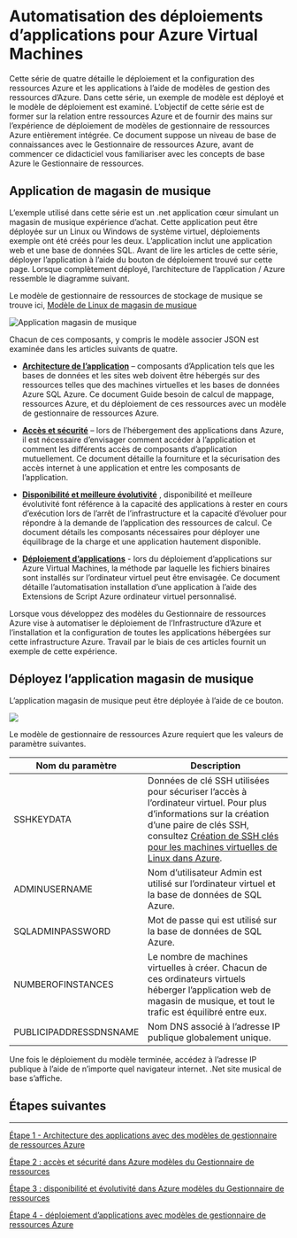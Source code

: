 <properties
   pageTitle="Azure Virtual Machine DotNet Core didacticiel 1 | Microsoft Azure"
   description="Didacticiel de DotNet Core Azure VM"
   services="virtual-machines-linux"
   documentationCenter="virtual-machines"
   authors="neilpeterson"
   manager="timlt"
   editor="tysonn"
   tags="azure-service-management"/>

<tags
   ms.service="virtual-machines-linux"
   ms.devlang="na"
   ms.topic="article"
   ms.tgt_pltfrm="vm-linux"
   ms.workload="infrastructure"
   ms.date="09/21/2016"
   ms.author="nepeters"/>

# <a name="automating-application-deployments-to-azure-virtual-machines"></a>Automatisation des déploiements d’applications pour Azure Virtual Machines

Cette série de quatre détaille le déploiement et la configuration des ressources Azure et les applications à l’aide de modèles de gestion des ressources d’Azure. Dans cette série, un exemple de modèle est déployé et le modèle de déploiement est examiné. L’objectif de cette série est de former sur la relation entre ressources Azure et de fournir des mains sur l’expérience de déploiement de modèles de gestionnaire de ressources Azure entièrement intégrée. Ce document suppose un niveau de base de connaissances avec le Gestionnaire de ressources Azure, avant de commencer ce didacticiel vous familiariser avec les concepts de base Azure le Gestionnaire de ressources.

## <a name="music-store-application"></a>Application de magasin de musique

L’exemple utilisé dans cette série est un .net application cœur simulant un magasin de musique expérience d’achat. Cette application peut être déployée sur un Linux ou Windows de système virtuel, déploiements exemple ont été créés pour les deux. L’application inclut une application web et une base de données SQL. Avant de lire les articles de cette série, déployer l’application à l’aide du bouton de déploiement trouvé sur cette page. Lorsque complètement déployé, l’architecture de l’application / Azure ressemble le diagramme suivant. 

Le modèle de gestionnaire de ressources de stockage de musique se trouve ici, [Modèle de Linux de magasin de musique]( https://github.com/neilpeterson/nepeters-azure-templates/tree/master/dotnet-core-music-linux-vm-sql-db)

![Application magasin de musique](./media/virtual-machines-linux-dotnet-core/music-store.png)

Chacun de ces composants, y compris le modèle associer JSON est examinée dans les articles suivants de quatre.

- [**Architecture de l’application**](./virtual-machines-linux-dotnet-core-2-architecture.md) – composants d’Application tels que les bases de données et les sites web doivent être hébergés sur des ressources telles que des machines virtuelles et les bases de données Azure SQL Azure. Ce document Guide besoin de calcul de mappage, ressources Azure, et du déploiement de ces ressources avec un modèle de gestionnaire de ressources Azure. 

- [**Accès et sécurité**](./virtual-machines-linux-dotnet-core-3-access-security.md) – lors de l’hébergement des applications dans Azure, il est nécessaire d’envisager comment accéder à l’application et comment les différents accès de composants d’application mutuellement. Ce document détaille la fourniture et la sécurisation des accès internet à une application et entre les composants de l’application.

- [**Disponibilité et meilleure évolutivité**](./virtual-machines-linux-dotnet-core-4-availability-scale.md) , disponibilité et meilleure évolutivité font référence à la capacité des applications à rester en cours d’exécution lors de l’arrêt de l’infrastructure et la capacité d’évoluer pour répondre à la demande de l’application des ressources de calcul. Ce document détails les composants nécessaires pour déployer une équilibrage de la charge et une application hautement disponible.

- [**Déploiement d’applications**](./virtual-machines-linux-dotnet-core-5-app-deployment.md) - lors du déploiement d’applications sur Azure Virtual Machines, la méthode par laquelle les fichiers binaires sont installés sur l’ordinateur virtuel peut être envisagée. Ce document détaille l’automatisation installation d’une application à l’aide des Extensions de Script Azure ordinateur virtuel personnalisé.

Lorsque vous développez des modèles du Gestionnaire de ressources Azure vise à automatiser le déploiement de l’Infrastructure d’Azure et l’installation et la configuration de toutes les applications hébergées sur cette infrastructure Azure. Travail par le biais de ces articles fournit un exemple de cette expérience.

## <a name="deploy-the-music-store-application"></a>Déployez l’application magasin de musique

L’application magasin de musique peut être déployée à l’aide de ce bouton.

<a href="https://portal.azure.com/#create/Microsoft.Template/uri/https%3A%2F%2Fraw.githubusercontent.com%2FMicrosoft%2Fdotnet-core-sample-templates%2Fmaster%2Fdotnet-core-music-linux%2Fazuredeploy.json" target="_blank">
    <img src="http://azuredeploy.net/deploybutton.png"/>
</a>

Le modèle de gestionnaire de ressources Azure requiert que les valeurs de paramètre suivantes.

|Nom du paramètre |Description   |
|---|---|
|SSHKEYDATA   | Données de clé SSH utilisées pour sécuriser l’accès à l’ordinateur virtuel. Pour plus d’informations sur la création d’une paire de clés SSH, consultez [Création de SSH clés pour les machines virtuelles de Linux dans Azure](virtual-machines-linux-mac-create-ssh-keys.md).  |
|ADMINUSERNAME   | Nom d’utilisateur Admin est utilisé sur l’ordinateur virtuel et la base de données de SQL Azure.  |
|SQLADMINPASSWORD | Mot de passe qui est utilisé sur la base de données de SQL Azure.  |
|NUMBEROFINSTANCES | Le nombre de machines virtuelles à créer. Chacun de ces ordinateurs virtuels héberger l’application web de magasin de musique, et tout le trafic est équilibré entre eux. |
|PUBLICIPADDRESSDNSNAME | Nom DNS associé à l’adresse IP publique globalement unique. |

Une fois le déploiement du modèle terminée, accédez à l’adresse IP publique à l’aide de n’importe quel navigateur internet. .Net site musical de base s’affiche.

## <a name="next-steps"></a>Étapes suivantes

<hr>

[Étape 1 - Architecture des applications avec des modèles de gestionnaire de ressources Azure](./virtual-machines-linux-dotnet-core-2-architecture.md)

[Étape 2 : accès et sécurité dans Azure modèles du Gestionnaire de ressources](./virtual-machines-linux-dotnet-core-3-access-security.md)

[Étape 3 : disponibilité et évolutivité dans Azure modèles du Gestionnaire de ressources](./virtual-machines-linux-dotnet-core-4-availability-scale.md)

[Étape 4 - déploiement d’applications avec modèles de gestionnaire de ressources Azure](./virtual-machines-linux-dotnet-core-5-app-deployment.md)


